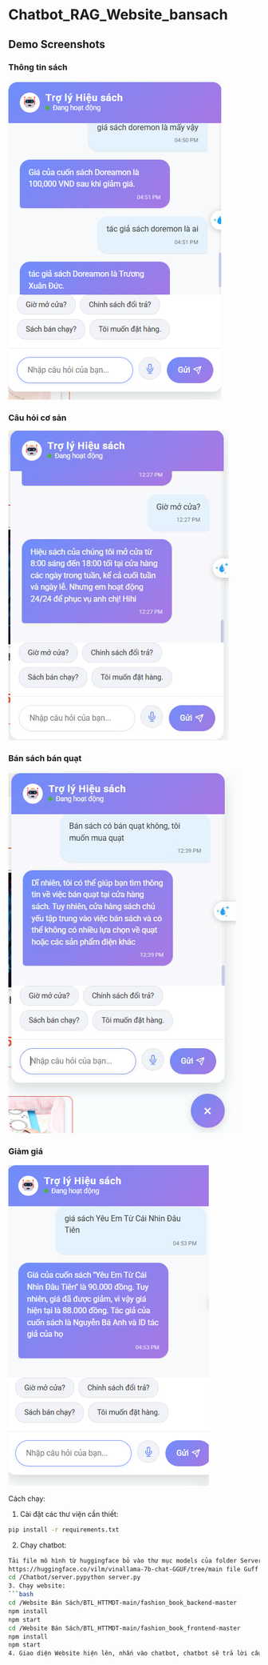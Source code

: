 # Chatbot_RAG_Website_bansach

## Demo Screenshots

### Thông tin sách
![Thông tin sách](./demo/thongtinsach.png)

### Câu hỏi cơ sản
![Câu hỏi cơ sản](./demo/cauhoicosan.jpg)

### Bán sách bán quạt
![Bán sách bán quạt](./demo/bansach_banquat.jpg)

### Giảm giá
![Giảm giá](./demo/giamgia.png)

Cách chạy:
1. Cài đặt các thư viện cần thiết:
```bash
pip install -r requirements.txt
``` 
2. Chạy chatbot:
```bash
Tải file mô hình từ huggingface bỏ vào thư mục models của folder ServerChatbot 
https://huggingface.co/vilm/vinallama-7b-chat-GGUF/tree/main file Guff
cd /Chatbot/server.pypython server.py
3. Chạy website:
```bash
cd /Website Bán Sách/BTL_HTTMDT-main/fashion_book_backend-master
npm install
npm start
cd /Website Bán Sách/BTL_HTTMDT-main/fashion_book_frontend-master
npm install
npm start
4. Giao diện Website hiện lên, nhấn vào chatbot, chatbot sẽ trả lời câu hỏi của bạn
